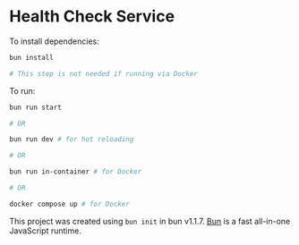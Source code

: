 # Health Check Service

To install dependencies:

```bash
bun install

# This step is not needed if running via Docker
```

To run:

```bash
bun run start

# OR

bun run dev # for hot reloading

# OR

bun run in-container # for Docker

# OR

docker compose up # for Docker
```

This project was created using `bun init` in bun v1.1.7. [Bun](https://bun.sh) is a fast all-in-one JavaScript runtime.
